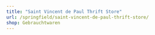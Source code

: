 ```yaml
---
title: "Saint Vincent de Paul Thrift Store"
url: /springfield/saint-vincent-de-paul-thrift-store/
shop: Gebrauchtwaren
---
```

